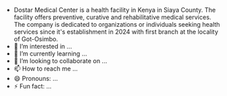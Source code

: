 - Dostar Medical Center is a health facility in Kenya in Siaya County. The facility offers preventive, curative and rehabilitative medical services. The company is dedicated to organizations or individuals seeking health services since it's establishment in 2024 with first branch at the locality of Got-Osimbo.
- 👀 I’m interested in ...
- 🌱 I’m currently learning ...
- 💞️ I’m looking to collaborate on ...
- 📫 How to reach me ...
- 😄 Pronouns: ...
- ⚡ Fun fact: ...

<!---
denomondi/denomondi is a ✨ special ✨ repository because its `README.md` (this file) appears on your GitHub profile.
You can click the Preview link to take a look at your changes.
--->
